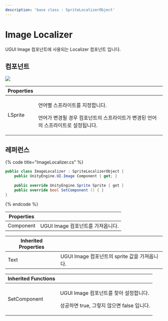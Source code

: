 ```yaml
---
description: 'base class : SpriteLocalizerObject'
---
```


# Image Localizer

UGUI Image 컴포넌트에 사용되는 Localizer 컴포넌트 입니다.

## 컴포넌트

![](../../../.gitbook/assets/image\_localizer\_inspector.PNG)

| Properties |                                                                               |
| ---------- | ----------------------------------------------------------------------------- |
| LSprite    | <p>언어별 스프라이트를 지정합니다. </p><p>언어가 변경될 경우 컴포넌트의 스프라이트가 변경된 언어의 스프라이트로 설정됩니다.</p> |

## 레퍼런스

{% code title="ImageLocalizer.cs" %}
```csharp
public class ImageLocalizer : SpriteLocalizerObject {
    public UnityEngine.UI.Image Component { get; }
    
    public override UnityEngine.Sprite Sprite { get }  
    public override bool SetComponent () { }
}
```
{% endcode %}

| Properties |                         |
| ---------- | ----------------------- |
| Component  | UGUI Image 컴포넌트를 가져옵니다. |

| Inherited Properties |                                   |
| -------------------- | --------------------------------- |
| Text                 | UGUI Image 컴포넌트의 sprite 값을 가져옵니다. |

| Inherited Functions |                                                                        |
| ------------------- | ---------------------------------------------------------------------- |
| SetComponent        | <p>UGUI Image 컴포넌트를 찾아 설정합니다. </p><p>성공하면 true, 그렇지 않으면 false 입니다.</p> |
